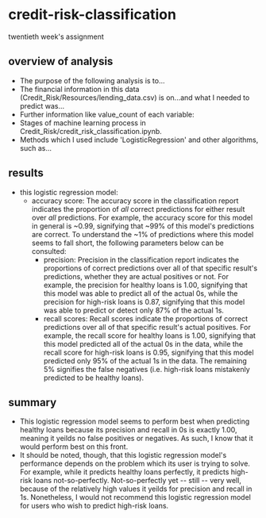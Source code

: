 # credit-risk-classification
twentieth week's assignment

## overview of analysis
* The purpose of the following analysis is to...
* The financial information in this data (Credit_Risk/Resources/lending_data.csv) is on...and what I needed to predict was...
* Further information like value_count of each variable:
* Stages of machine learning process in Credit_Risk/credit_risk_classification.ipynb.
* Methods which I used include 'LogisticRegression' and other algorithms, such as...

## results
* this logistic regression model:
  * accuracy score: The accuracy score in the classification report indicates the proportion of <em>all</em> correct predictions for either result over <em>all</em> predictions. For example, the accuracy score for this model in general is ~0.99, signifying that ~99% of this model's predictions are correct. To understand the ~1% of predictions where this model seems to fall short, the following parameters below can be consulted:
    * precision: Precision in the classification report indicates the proportions of correct predictions over all of that specific result's predictions, whether they are actual positives or not. For example, the precision for healthy loans is 1.00, signifying that this model was able to predict all of the actual 0s, while the precision for high-risk loans is 0.87, signifying that this model was able to predict or detect only 87% of the actual 1s.
    * recall scores: Recall scores indicate the proportions of correct predictions over all of that specific result's actual positives. For example, the recall score for healthy loans is 1.00, signifying that this model predicted all of the actual 0s in the data, while the recall score for high-risk loans is 0.95, signifying that this model predicted only 95% of the actual 1s in the data. The remaining 5% signifies the false negatives (i.e. high-risk loans mistakenly predicted to be healthy loans).

## summary
* This logistic regression model seems to perform best when predicting healthy loans because its precision and recall in 0s is exactly 1.00, meaning it yeilds no false positives or negatives. As such, I know that it would perform best on this front.
* It should be noted, though, that this logistic regression model's performance depends on the problem which its user is trying to solve. For example, while it predicts healthy loans perfectly, it predicts high-risk loans not-so-perfectly. Not-so-perfectly yet -- still -- very well, because of the relatively high values it yeilds for precision and recall in 1s. Nonetheless, I would not recommend this logistic regression model for users who wish to predict high-risk loans.
